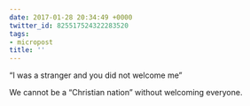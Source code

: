 ```yaml
---
date: 2017-01-28 20:34:49 +0000
twitter_id: 825517524322283520
tags:
- micropost
title: ''
---
```


“I was a stranger and you did not welcome me”

We cannot be a “Christian nation” without welcoming everyone.
